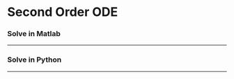 # Second Order ODE

<script type="text/javascript" src="../js/general.js"></script>

### Solve in Matlab
---




### Solve in Python
---

